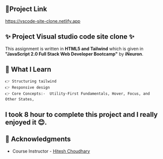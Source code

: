  ## 🔗Project Link

https://vscode-site-clone.netlify.app

## ✨ Project Visual studio code site clone ✨

This assignment is written in **HTML5 and Tailwind** which is given in **"JavaScript 2.0 Full Stack Web Developer Bootcamp"** by **iNeuron**.


## 📌 What I Learn

    👉 Structuring tailwind
    👉 Responsive design
    👉 Core Concepts:-  Utility-First Fundamentals, Hover, Focus, and Other States, 

## I took 8 hour to complete this project and I really enjoyed it 😊.

## 📌 Acknowledgments

- Course Instructor - [Hitesh Choudhary](https://github.com/hiteshchoudhary)
